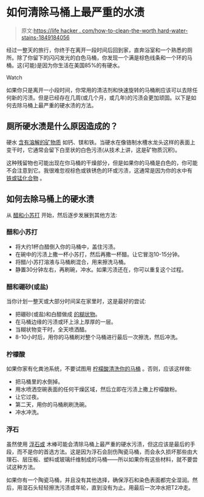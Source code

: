 # 如何清除马桶上最严重的水渍

> 原文:[https://life hacker . com/how-to-clean-the-worth hard-water-stains-1849184056](https://lifehacker.com/how-to-clean-the-worst-hard-water-stains-from-your-toil-1849184056)

经过一整天的旅行，你终于在离开一段时间后回到家，直奔浴室和一个熟悉的厕所。除了你留下的闪闪发光的白色马桶，你发现一个满是棕色线条和一个环的马桶。这(可能)是因为你生活在美国85%的有硬水。

Watch

如果你只是离开一小段时间，你常用的清洁剂和快速旋转的马桶刷应该可以去除任何新的污渍。但是已经存在几周(或几个月，或几年)的污渍会更加顽固。以下是如何去除马桶上最严重的硬水渍的方法。

## 厕所硬水渍是什么原因造成的？

硬水 [含有溶解的矿物质](https://lifehacker.com/the-difference-between-hard-water-and-soft-water-and-w-1848122651) 如钙、镁和铁。当硬水在像铬制水槽水龙头这样的表面上变干时，它通常会留下白垩状的白色污渍(从技术上讲，这是矿物质沉积)。

这种残留物也可能出现在你马桶的干燥部分，但是如果你的马桶是白色的，你可能不会注意到它。我很难忽视棕色或铁锈色的环或污渍，这通常是因为你的水中有 [铁或锰化合物](https://www.hunker.com/12000425/how-to-get-brown-rings-stains-out-of-a-toilet-bowl) 。

## 如何去除马桶上的硬水渍

从 [醋和小苏打](https://www.goodhousekeeping.com/home/cleaning/a34905420/how-to-remove-hard-water-stains/) 开始，然后逐步发展到其他方法:

### 醋和小苏打

*   将大约1杯白醋倒入你的马桶中，盖住污渍。
*   在碗中的污渍上撒一杯小苏打，然后再撒一杯醋。让它冒泡10-15分钟。
*   将醋/小苏打溶液与马桶刷混合，用来擦洗马桶。
*   静置30分钟左右，再刷碗，冲水。如果污渍还在，你可以重复这个过程。

### 醋和硼砂(或盐)

当你计划一整天或大部分时间呆在家里时，这是最好的尝试:

*   把硼砂(或盐)和白醋做成 [的糊状物](https://www.hunker.com/12000425/how-to-get-brown-rings-stains-out-of-a-toilet-bowl)。
*   在马桶边缘的污渍或环上涂上厚厚的一层。
*   当糊状物变干时，全天喷洒醋。
*   8-10小时后，用你的马桶刷对整个马桶进行最后一次擦洗，然后冲洗。

### 柠檬酸

如果你家有化粪池系统，不要试图用 [柠檬酸清洗你的马桶](https://www.howtocleanstuff.net/how-to-remove-rust-stains-from-the-commode/) 。否则，应该这样做:

*   把马桶里的水倒掉。
*   用水喷洒空碗表面的任何干燥区域，然后立即在污渍上撒上柠檬酸粉。
*   让它过夜。
*   第二天，用你的马桶刷刷洗碗。
*   冲水冲洗。

### 浮石

虽然使用 [浮石或](https://www.hunker.com/13420891/how-to-clean-a-toilet-with-pumice-stone) 木棒可能会清除马桶上最严重的硬水污渍，但这应该是最后的手段，而不是你的首选方法。这是因为浮石会刮伤陶瓷马桶，而会永久损坏那些由大理石、层压板、塑料或玻璃纤维制成的马桶——所以如果你有这些材料，就不要尝试这种方法。

如果你有一个陶瓷马桶，并且没有其他选择，确保浮石和染色表面都完全湿润。然后，用湿石头轻轻擦洗污渍或年轮，直到没有为止。用最后一次冲水把T2冲走。